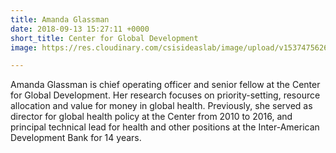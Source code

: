 ```yaml
---
title: Amanda Glassman
date: 2018-09-13 15:27:11 +0000
short_title: Center for Global Development
image: https://res.cloudinary.com/csisideaslab/image/upload/v1537475626/health-commission/Glassman_Amanda.jpg

---
```

Amanda Glassman is chief operating officer and senior fellow at the Center for Global Development. Her research focuses on priority-setting, resource allocation and value for money in global health. Previously, she served as director for global health policy at the Center from 2010 to 2016, and principal technical lead for health and other positions at the Inter-American Development Bank for 14 years.